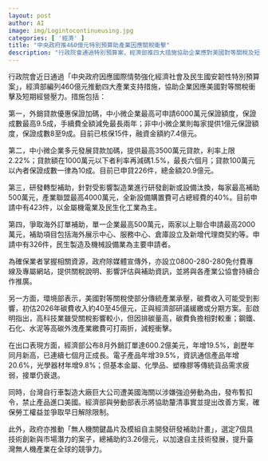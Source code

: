 ```yaml
---
layout: post
author: AI
image: img/Logintocontinueusing.jpg
categories: [ '經濟' ]
title: "中央政府推460億元特別預算助產業因應關稅衝擊"  
description: "行政院會通過特別預算案，經濟部推四大措施協助企業應對美國對等關稅及短期經營壓力，涵蓋貸款保證、研發轉型、海外訂單補助等；同時關注碳費影響、出口表現及產業事件，並推動無人機自主研發計畫。"  "
---
```

行政院會近日通過「中央政府因應國際情勢強化經濟社會及民生國安韌性特別預算案」，經濟部編列460億元推動四大產業支持措施，協助企業因應美國對等關稅衝擊及短期經營壓力。措施包括：  

第一，外銷貸款優惠保證加碼，中小微企業最高可申請6000萬元保證額度，保證成數最高9.5成，手續費全額減免最長兩年；非中小微企業則每家提供1億元保證額度，保證成數8至9成。目前已核保15件，融資金額約7.4億元。  

第二，中小微企業多元發展貸款加碼，提供最高3500萬元貸款，利率上限2.22%；貸款額在1000萬元以下者利率再減碼1.5%，最長六個月；貸款100萬元以內者保證成數一律為10成。目前已申貸226件，總金額20.9億元。  

第三，研發轉型補助，針對受影響製造業進行研發創新或設備汰換，每家最高補助500萬元，產業聯盟最高4000萬元，全新設備購置費可占總經費的40%。目前申請中有423件，以金屬機電業及民生化工業為主。  

第四，爭取海外訂單補助，單一企業最高500萬元，兩家以上聯合申請最高2000萬元，補助項目包括海外展示中心、服務中心、倉庫設立及新增代理商契約等。申請中有326件，民生製造及機械設備業為主要申請者。  

為確保業者掌握相關資源，政府除媒體宣傳外，亦設立0800-280-280免付費專線及專屬網站，提供關稅說明、影響評估與補助資訊，並將與各產業公協會持續合作推廣。  

另一方面，環境部表示，美國對等關稅使部分傳統產業承壓，碳費收入可能受到影響，初估2026年碳費收入約40至45億元，正與經濟部研議緩繳或分期方案。彭啟明指出，高科技業雖受關稅影響較小，但因排碳量高，碳費負擔相對較重；鋼鐵、石化、水泥等高碳外洩產業繳費可打兩折，減輕衝擊。  

在出口表現方面，經濟部公布8月外銷訂單達600.2億美元，年增19.5%，創歷年同月新高，已連續七個月正成長。電子產品年增39.5%，資訊通信產品年增20.6%，光學器材年增9.8%；但基本金屬、化學品、塑橡膠等傳統貨品需求疲弱，接單仍衰退。  

同時，台灣自行車製造大廠巨大公司遭美國海關以涉嫌強迫勞動為由，發布暫扣令，禁止產品進口美國。經濟部與勞動部表示將協助釐清事實並提出改善方案，確保勞工權益並爭取早日解除限制。  

此外，政府亦推動「無人機關鍵晶片及模組自主開發研發補助計畫」，選定7個具技術創新與市場潛力的案子，總補助約3.26億元，以加速自主技術發展，提升臺灣無人機產業在全球的競爭力。  